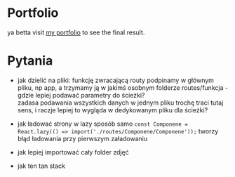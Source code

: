 # Portfolio
ya betta visit [my portfolio](https://www.patrykflama.com) to see the final result.

# Pytania
* jak dzielić na pliki:
funkcję zwracającą routy podpinamy w głównym pliku, np app, a trzymamy ją w jakimś osobnym folderze routes/funkcja - gdzie lepiej podawać parametry do ścieżki?  
zadasa podawania wszystkich danych w jednym pliku trochę traci tutaj sens, i raczje lepiej to wygląda w dedykowanym pliku dla ścieżki?

* jak ładować strony w lazy sposób
samo `const Componene = React.lazy(() => import('./routes/Componene/Componene'));` tworzy błąd ładowania przy pierwszym załadowaniu

* jak lepiej importować cały folder zdjęć
 
* jak ten tan stack